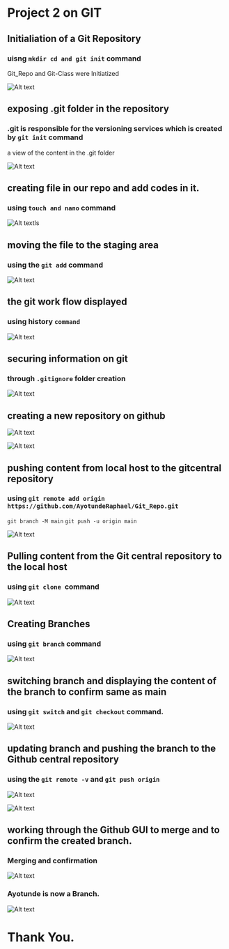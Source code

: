 # Project 2 on GIT
## Initialiation of a Git Repository 
### uisng `mkdir cd and git init` command
Git_Repo and Git-Class were Initiatized 

![Alt text](Images/Picture1.png)

## exposing .git folder in the repository
### .git is responsible for the versioning services which is created by `git init` command
a view of the content in the .git folder

![Alt text](Images/Picture2.png)

## creating file in our repo and add codes in it.
### using `touch and nano` command

![Alt text](Images/Picture3.png)ls

## moving the file to the staging area 
 ### using the `git add` command

 ![Alt text](Images/Picture4.png)

 ## the git work flow displayed 
 ### using history `command`

 ![Alt text](Images/Picture5.png)

 ## securing information on git 
 ### through `.gitignore` folder creation

 ![Alt text](Images/Picture6.png)

 ## creating a new repository on github

 ![Alt text](Images/Picture7.png)

 ![Alt text](Images/Picture8.png) 

 ## pushing content from local host to the gitcentral repository
 ### using `git remote add origin https://github.com/AyotundeRaphael/Git_Repo.git`
`git branch -M main`
`git push -u origin main`

![Alt text](Images/Picture9.png)

## Pulling content from the Git central repository to the local host
### using `git clone `command

![Alt text](Images/Picture10.png)

## Creating Branches 
### using `git branch` command

![Alt text](Images/Picture11.png)

## switching branch and displaying the content of the branch to confirm same as main
### using `git switch` and `git checkout` command.

![Alt text](Images/Picture12.png)

## updating branch and pushing the branch to the Github central repository
### using the `git remote -v` and `git push origin`

![Alt text](Images/Picture14.png)

![Alt text](Images/Picture13.png)

## working through the Github GUI to merge and to confirm the created branch.
### Merging and confirmation

![Alt text](Images/Picture15.png)

### Ayotunde is now a Branch.

![Alt text](Images/Picture16.png)

# Thank You. 
